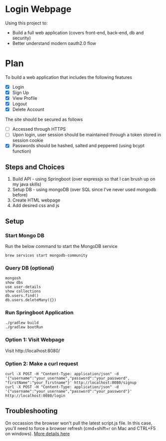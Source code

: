 # Login Webpage

Using this project to:
* Build a full web application (covers front-end, back-end, db and security)
* Better understand modern oauth2.0 flow

# Plan
To build a web application that includes the following features
- [x] Login
- [x] Sign Up
- [x] View Profile
- [x] Logout
- [x] Delete Account

The site should be secured as follows
- [ ] Accessed through HTTPS
- [ ] Upon login, user session should be maintained through a token stored in session cookie
- [x] Passwords should be hashed, salted and peppered (using bcypt function)

## Steps and Choices
1) Build API - using Springboot (over expressjs so that I can brush up on my java skills)
2) Setup DB - using mongoDB (over SQL since I've never used mongodb before)
3) Create HTML webpage
4) Add desired css and js

## Setup
### Start Mongo DB
Run the below command to start the MongoDB service
  ```
  brew services start mongodb-community
  ```
### Query DB (optional)
  ```
  mongosh
  show dbs
  use user-details
  show collections
  db.users.find()
  db.users.deleteMany({})
  ```
### Run Springboot Application
  ```
  ./gradlew build
  ./gradlew bootRun
  ```
### Option 1: Visit Webpage
Visit http://localhost:8080/

### Option 2: Make a curl request
  ```
  curl -X POST -H "Content-Type: application/json" -d '{"username":"your_username","password":"your_password", "firstName":"your_firstname"}' http://localhost:8080/signup
  curl -X POST -H "Content-Type: application/json" -d '{"username":"your_username","password":"your_password"}' http://localhost:8080/login
  ```
## Troubleshooting
On occassion the browser won't pull the latest script.js file. In this case, you'll need to force a browser refresh (cmd+shift+r on Mac and CTRL+F5 on windows). [More details here]([url](https://stackoverflow.com/questions/3951187/javascript-file-not-updating-no-matter-what-i-do#:~:text=Type%20in%20the%20full%20address,should%20run%20as%20you%20expect.)https://stackoverflow.com/questions/3951187/javascript-file-not-updating-no-matter-what-i-do#:~:text=Type%20in%20the%20full%20address,should%20run%20as%20you%20expect.)
